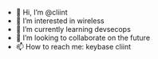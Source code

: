- 👋 Hi, I’m @cliint
- 👀 I’m interested in wireless 
- 🌱 I’m currently learning devsecops
- 💞️ I’m looking to collaborate on the future
- 📫 How to reach me: keybase cliint

<!---
cliint/cliint is a ✨ special ✨ repository because its `README.md` (this file) appears on your GitHub profile.
You can click the Preview link to take a look at your changes.
--->
